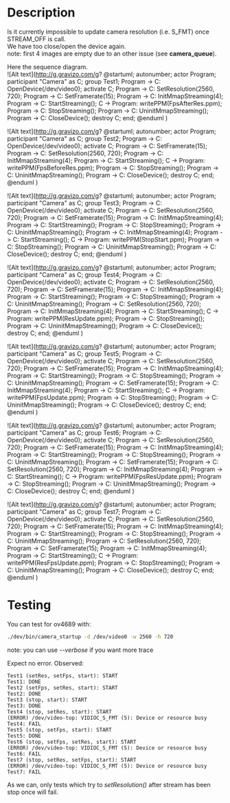 # Description
Is it currently impossible to update camera resolution (i.e. S_FMT) once STREAM_OFF is call.  
We have too close/open the device again.  
note: first 4 images are empty due to an other issue (see **camera_queue**).

Here the sequence diagram.  
![Alt text](http://g.gravizo.com/g?
@startuml;
autonumber;
actor Program;
participant "Camera" as C;
group Test1;
Program -> C: OpenDevice\(/dev/video0\);
activate C;
Program -> C: SetResolution\(2560, 720\);
Program -> C: SetFramerate\(15\);
Program -> C: InitMmapStreaming\(4\);
Program -> C: StartStreaming\(\);
C -> Program: writePPM\(FpsAfterRes.ppm\);
Program -> C: StopStreaming\(\);
Program -> C: UninitMmapStreaming\(\);
Program -> C: CloseDevice\(\);
destroy C;
end;
@enduml
)

![Alt text](http://g.gravizo.com/g?
@startuml;
autonumber;
actor Program;
participant "Camera" as C;
group Test2;
Program -> C: OpenDevice\(/dev/video0\);
activate C;
Program -> C: SetFramerate\(15\);
Program -> C: SetResolution\(2560, 720\);
Program -> C: InitMmapStreaming\(4\);
Program -> C: StartStreaming\(\);
C -> Program: writePPM\(FpsBeforeRes.ppm\);
Program -> C: StopStreaming\(\);
Program -> C: UninitMmapStreaming\(\);
Program -> C: CloseDevice\(\);
destroy C;
end;
@enduml
)

![Alt text](http://g.gravizo.com/g?
@startuml;
autonumber;
actor Program;
participant "Camera" as C;
group Test3;
Program -> C: OpenDevice\(/dev/video0\);
activate C;
Program -> C: SetResolution\(2560, 720\);
Program -> C: SetFramerate\(15\);
Program -> C: InitMmapStreaming\(4\);
Program -> C: StartStreaming\(\);
Program -> C: StopStreaming\(\);
Program -> C: UninitMmapStreaming\(\);
Program -> C: InitMmapStreaming\(4\);
Program -> C: StartStreaming\(\);
C -> Program: writePPM\(StopStart.ppm\);
Program -> C: StopStreaming\(\);
Program -> C: UninitMmapStreaming\(\);
Program -> C: CloseDevice\(\);
destroy C;
end;
@enduml
)

![Alt text](http://g.gravizo.com/g?
@startuml;
autonumber;
actor Program;
participant "Camera" as C;
group Test4;
Program -> C: OpenDevice\(/dev/video0\);
activate C;
Program -> C: SetResolution\(2560, 720\);
Program -> C: SetFramerate\(15\);
Program -> C: InitMmapStreaming\(4\);
Program -> C: StartStreaming\(\);
Program -> C: StopStreaming\(\);
Program -> C: UninitMmapStreaming\(\);
Program -> C: SetResolution\(2560, 720\);
Program -> C: InitMmapStreaming\(4\);
Program -> C: StartStreaming\(\);
C -> Program: writePPM\(ResUpdate.ppm\);
Program -> C: StopStreaming\(\);
Program -> C: UninitMmapStreaming\(\);
Program -> C: CloseDevice\(\);
destroy C;
end;
@enduml
)

![Alt text](http://g.gravizo.com/g?
@startuml;
autonumber;
actor Program;
participant "Camera" as C;
group Test5;
Program -> C: OpenDevice\(/dev/video0\);
activate C;
Program -> C: SetResolution\(2560, 720\);
Program -> C: SetFramerate\(15\);
Program -> C: InitMmapStreaming\(4\);
Program -> C: StartStreaming\(\);
Program -> C: StopStreaming\(\);
Program -> C: UninitMmapStreaming\(\);
Program -> C: SetFramerate\(15\);
Program -> C: InitMmapStreaming\(4\);
Program -> C: StartStreaming\(\);
C -> Program: writePPM\(FpsUpdate.ppm\);
Program -> C: StopStreaming\(\);
Program -> C: UninitMmapStreaming\(\);
Program -> C: CloseDevice\(\);
destroy C;
end;
@enduml
)

![Alt text](http://g.gravizo.com/g?
@startuml;
autonumber;
actor Program;
participant "Camera" as C;
group Test6;
Program -> C: OpenDevice\(/dev/video0\);
activate C;
Program -> C: SetResolution\(2560, 720\);
Program -> C: SetFramerate\(15\);
Program -> C: InitMmapStreaming\(4\);
Program -> C: StartStreaming\(\);
Program -> C: StopStreaming\(\);
Program -> C: UninitMmapStreaming\(\);
Program -> C: SetFramerate\(15\);
Program -> C: SetResolution\(2560, 720\);
Program -> C: InitMmapStreaming\(4\);
Program -> C: StartStreaming\(\);
C -> Program: writePPM\(FpsResUpdate.ppm\);
Program -> C: StopStreaming\(\);
Program -> C: UninitMmapStreaming\(\);
Program -> C: CloseDevice\(\);
destroy C;
end;
@enduml
)

![Alt text](http://g.gravizo.com/g?
@startuml;
autonumber;
actor Program;
participant "Camera" as C;
group Test7;
Program -> C: OpenDevice\(/dev/video0\);
activate C;
Program -> C: SetResolution\(2560, 720\);
Program -> C: SetFramerate\(15\);
Program -> C: InitMmapStreaming\(4\);
Program -> C: StartStreaming\(\);
Program -> C: StopStreaming\(\);
Program -> C: UninitMmapStreaming\(\);
Program -> C: SetResolution\(2560, 720\);
Program -> C: SetFramerate\(15\);
Program -> C: InitMmapStreaming\(4\);
Program -> C: StartStreaming\(\);
C -> Program: writePPM\(ResFpsUpdate.ppm\);
Program -> C: StopStreaming\(\);
Program -> C: UninitMmapStreaming\(\);
Program -> C: CloseDevice\(\);
destroy C;
end;
@enduml
)

# Testing
You can test for ov4689 with:
```sh
./dev/bin/camera_startup -d /dev/video0 -w 2560 -h 720
```

note: you can use *--verbose* if you want more trace

Expect no error.
Observed:
```
Test1 (setRes, setFps, start): START
Test1: DONE
Test2 (setFps, setRes, start): START
Test2: DONE
Test3 (stop, start): START
Test3: DONE
Test4 (stop, setRes, start): START
(ERROR) /dev/video-top: VIDIOC_S_FMT (5): Device or resource busy
Test4: FAIL
Test5 (stop, setFps, start): START
Test5: DONE
Test6 (stop, setFps, setRes, start): START
(ERROR) /dev/video-top: VIDIOC_S_FMT (5): Device or resource busy
Test6: FAIL
Test7 (stop, setRes, setFps, start): START
(ERROR) /dev/video-top: VIDIOC_S_FMT (5): Device or resource busy
Test7: FAIL
```

As we can, only tests which try to *setResolution()* after stream has been stop once will fail.
